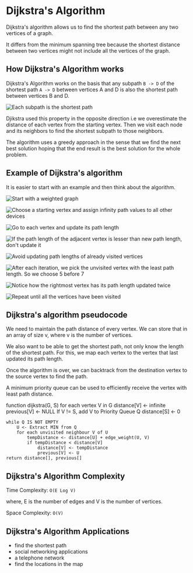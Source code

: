 # Dijkstra's Algorithm

Dijkstra's algorithm allows us to find the shortest path between any two vertices of a graph.

It differs from the minimum spanning tree because the shortest distance between two vertices might not include all the vertices of the graph.

## How Dijkstra's Algorithm works

Dijkstra's Algorithm works on the basis that any subpath `B -> D` of the shortest path `A -> D` between vertices A and D is also the shortest path between vertices B and D.

![Each subpath is the shortest path](https://cdn.programiz.com/sites/tutorial2program/files/shortest-subpath.png)

Djikstra used this property in the opposite direction i.e we overestimate the distance of each vertex from the starting vertex. Then we visit each node and its neighbors to find the shortest subpath to those neighbors.

The algorithm uses a greedy approach in the sense that we find the next best solution hoping that the end result is the best solution for the whole problem.

## Example of Dijkstra's algorithm

It is easier to start with an example and then think about the algorithm.

![Start with a weighted graph](https://cdn.programiz.com/sites/tutorial2program/files/dj-1.png)

![Choose a starting vertex and assign infinity path values to all other devices](https://cdn.programiz.com/sites/tutorial2program/files/dj-2.png)

![Go to each vertex and update its path length](https://cdn.programiz.com/sites/tutorial2program/files/dj-3.png)

![If the path length of the adjacent vertex is lesser than new path length, don't update it](https://cdn.programiz.com/sites/tutorial2program/files/dj-4.png)

![Avoid updating path lengths of already visited vertices](https://cdn.programiz.com/sites/tutorial2program/files/dj-5.png)

![After each iteration, we pick the unvisited vertex with the least path length. So we choose 5 before 7](https://cdn.programiz.com/sites/tutorial2program/files/dj-6.png)

![Notice how the rightmost vertex has its path length updated twice](https://cdn.programiz.com/sites/tutorial2program/files/dj-7.png)

![Repeat until all the vertices have been visited](https://cdn.programiz.com/sites/tutorial2program/files/dj-8.png)

## Dijkstra's algorithm pseudocode

We need to maintain the path distance of every vertex. We can store that in an array of size v, where v is the number of vertices.

We also want to be able to get the shortest path, not only know the length of the shortest path. For this, we map each vertex to the vertex that last updated its path length.

Once the algorithm is over, we can backtrack from the destination vertex to the source vertex to find the path.

A minimum priority queue can be used to efficiently receive the vertex with least path distance.

function dijkstra(G, S)
    for each vertex V in G
        distance[V] <- infinite
        previous[V] <- NULL
        If V != S, add V to Priority Queue Q
    distance[S] <- 0
	
    while Q IS NOT EMPTY
        U <- Extract MIN from Q
        for each unvisited neighbour V of U
            tempDistance <- distance[U] + edge_weight(U, V)
            if tempDistance < distance[V]
                distance[V] <- tempDistance
                previous[V] <- U
    return distance[], previous[]
    
## Dijkstra's Algorithm Complexity
Time Complexity: `O(E Log V)`

where, E is the number of edges and V is the number of vertices.

Space Complexity: `O(V)`

## Dijkstra's Algorithm Applications
-  find the shortest path
-  social networking applications
-  a telephone network
-  find the locations in the map